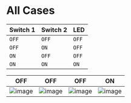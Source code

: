 # All Cases

Switch 1           | Switch 2          | LED
-------------------|-------------------|-------------------
`OFF`              | `OFF`             |`OFF`
`OFF`              | `ON`              |`OFF`
`ON`               | `OFF`             |`OFF`
`ON`               | `ON`              |`ON`  
                                                                                                       
|OFF|OFF|OFF|ON|
|:--:|:--:|:--:|:--:|
|![image](https://user-images.githubusercontent.com/40356596/115874381-aad80980-a461-11eb-8cb9-f48cad3a42e6.png)|![image](https://user-images.githubusercontent.com/40356596/115874509-ccd18c00-a461-11eb-8cd8-ae90b16e4d86.png)|![image](https://user-images.githubusercontent.com/40356596/115874587-e2df4c80-a461-11eb-9a86-4f230ebc6055.png)|![image](https://user-images.githubusercontent.com/40356596/115874676-fdb1c100-a461-11eb-9dfb-a12e7722f6ea.png)|
